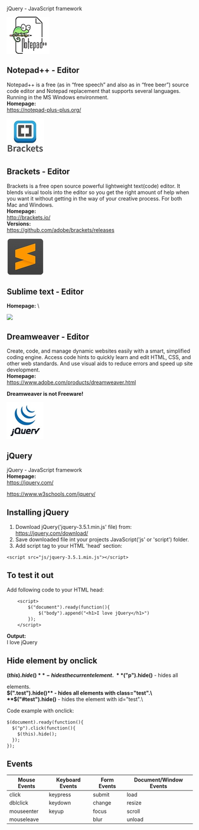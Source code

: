 jQuery - JavaScript framework

<img src="logos/notepad.jpg">

## Notepad++ - Editor
Notepad++ is a free (as in “free speech” and also as in “free beer”) source code editor and Notepad replacement that supports several languages. Running in the MS Windows environment. \
**Homepage:** \
https://notepad-plus-plus.org/

<img src="logos/brackets.jpg">

## Brackets - Editor
Brackets is a free open source powerful lightweight text(code) editor. It blends visual tools into the editor so you get the right amount of help when you want it without getting in the way of your creative process. For both Mac and Windows. \
**Homepage:**\
http://brackets.io/ \
**Versions:** \
https://github.com/adobe/brackets/releases

<img src="logos/sublime.jpg">

## Sublime text - Editor
**Homepage:** \

<img src="dreamviewer">

## Dreamweaver - Editor
Create, code, and manage dynamic websites easily with a smart, simplified coding engine. Access code hints to quickly learn and edit HTML, CSS, and other web standards. And use visual aids to reduce errors and speed up site development. \
**Homepage:** \
https://www.adobe.com/products/dreamweaver.html

**Dreamweaver is not Freeware!**

<img src="logos/jquery.jpg">

## jQuery
jQuery - JavaScript framework \
**Homepage:** \
https://jquery.com/

https://www.w3schools.com/jquery/

## Installing jQuery
1. Download jQuery('jquery-3.5.1.min.js' file) from: https://jquery.com/download/
2. Save downloaded file int your projects JavaScript('js' or 'script') folder.
3. Add script tag to your HTML 'head' section:
```
<script src="js/jquery-3.5.1.min.js"></script>
```

## To test it out
Add following code to your HTML head:
```
    <script>
        $("document").ready(function(){
            $("body").append("<h1>I love jQuery</h1>")
        });
    </script>
```
**Output:** \
I love jQuery

## Hide element by onclick

**$(this).hide()** - hides the current element. \
**$("p").hide()** - hides all <p> elements.\
**$(".test").hide()** - hides all elements with class="test".\
**$("#test").hide()** - hides the element with id="test".\

Code example with onclick:
```
$(document).ready(function(){
  $("p").click(function(){
    $(this).hide();
  });
});
```

## Events

| Mouse Events | Keyboard Events | Form Events | Document/Window Events |
|--------------|-----------------|-------------|------------------------|
| click        |	keypress       |	submit     |	load                  |
| dblclick     |	keydown        |	change     |	resize                |
| mouseenter   |	keyup          |  focus      |  scroll                |
| mouseleave   |                 |  blur       |  unload                |



